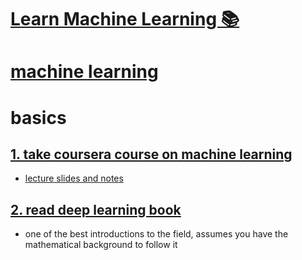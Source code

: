 # [Learn Machine Learning 📚](https://my.mindnode.com/k954FWFNztnkphWmNqqHz2dqQW41LeP1SLqkqqjs#547.9,198.0,2)


# [machine learning](https://www.wikiwand.com/en/Machine_learning)


# basics


## [1. take coursera course on machine learning](https://www.coursera.org/learn/machine-learning)

- [lecture slides and notes](https://github.com/1094401996/machine-learning-coursera)

## [2. read deep learning book](http://www.deeplearningbook.org)

- one of the best introductions to the field, assumes you have the mathematical background to follow it

